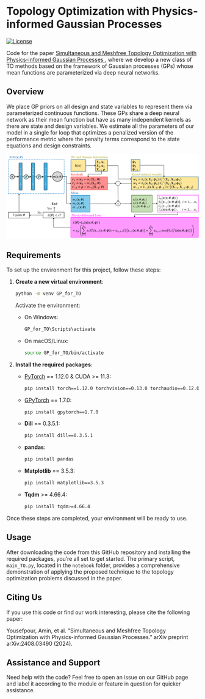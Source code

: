 # Topology Optimization with Physics-informed Gaussian Processes

[![License](https://img.shields.io/badge/license-MIT-green.svg)](LICENSE)

Code for the paper [Simultaneous and Meshfree Topology Optimization with Physics-informed Gaussian Processes
](https://arxiv.org/abs/2408.03490), where we develop a new class of TO methods based on the framework of Gaussian processes (GPs) whose mean functions are parameterized via deep neural networks. 

## Overview
We place GP priors on all design and state variables to represent them via parameterized continuous functions. These GPs share a deep neural network as their mean function but have as many independent kernels as there are state and design variables. We estimate all the parameters of our model in a single for loop that optimizes a penalized version of the performance metric where the penalty terms correspond to the state equations and design constraints.

![Flowchart](https://github.com/Bostanabad-Research-Group/GP-for-TO/blob/main/images/flowchart.png?raw=true)


## Requirements
To set up the environment for this project, follow these steps:

1. **Create a new virtual environment**:  
   ```bash
   python -m venv GP_for_TO
   ```
   Activate the environment:  
   - On Windows:  
     ```bash
     GP_for_TO\Scripts\activate
     ```
   - On macOS/Linux:  
     ```bash
     source GP_for_TO/bin/activate
     ```

2. **Install the required packages**:
   - [PyTorch](https://github.com/pytorch/pytorch) == 1.12.0 & CUDA >= 11.3:  
     ```bash
     pip install torch==1.12.0 torchvision==0.13.0 torchaudio==0.12.0 --index-url https://download.pytorch.org/whl/cu113
     ```
   - [GPyTorch](https://github.com/cornellius-gp/gpytorch) == 1.7.0:  
     ```bash
     pip install gpytorch==1.7.0
     ```
   - **Dill** == 0.3.5.1:  
     ```bash
     pip install dill==0.3.5.1
     ```
   - **pandas**:  
     ```bash
     pip install pandas
     ```
   - **Matplotlib** == 3.5.3:  
     ```bash
     pip install matplotlib==3.5.3
     ```
   - **Tqdm** >= 4.66.4:  
     ```bash
     pip install tqdm>=4.66.4
     ```

Once these steps are completed, your environment will be ready to use.

## Usage
After downloading the code from this GitHub repository and installing the required packages, you’re all set to get started. The primary script, `main_TO.py`, located in the `notebook` folder, provides a comprehensive demonstration of applying the proposed technique to the topology optimization problems discussed in the paper. 


## Citing Us
If you use this code or find our work interesting, please cite the following paper:

Yousefpour, Amin, et al. "Simultaneous and Meshfree Topology Optimization with Physics-informed Gaussian Processes." arXiv preprint arXiv:2408.03490 (2024).

## Assistance and Support
Need help with the code? Feel free to open an issue on our GitHub page and label it according to the module or feature in question for quicker assistance.



